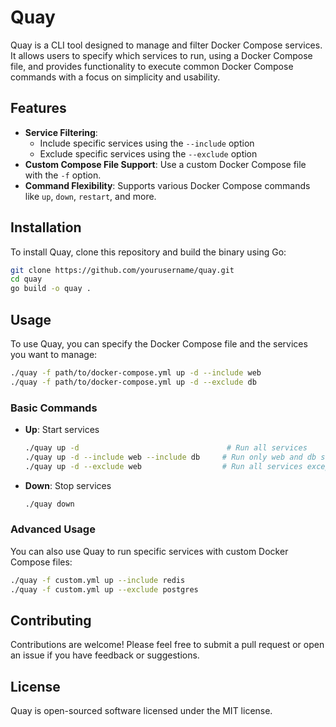 # Quay

Quay is a CLI tool designed to manage and filter Docker Compose services. It allows users to specify which services to run, using a Docker Compose file, and provides functionality to execute common Docker Compose commands with a focus on simplicity and usability.

## Features

- **Service Filtering**: 
  - Include specific services using the `--include` option
  - Exclude specific services using the `--exclude` option
- **Custom Compose File Support**: Use a custom Docker Compose file with the `-f` option.
- **Command Flexibility**: Supports various Docker Compose commands like `up`, `down`, `restart`, and more.

## Installation

To install Quay, clone this repository and build the binary using Go:

```bash
git clone https://github.com/yourusername/quay.git
cd quay
go build -o quay .
```

## Usage

To use Quay, you can specify the Docker Compose file and the services you want to manage:

```bash
./quay -f path/to/docker-compose.yml up -d --include web
./quay -f path/to/docker-compose.yml up -d --exclude db
```

### Basic Commands

- **Up**: Start services
  ```bash
  ./quay up -d                                 # Run all services
  ./quay up -d --include web --include db     # Run only web and db services
  ./quay up -d --exclude web                  # Run all services except web
  ```
- **Down**: Stop services
  ```bash
  ./quay down
  ```

### Advanced Usage

You can also use Quay to run specific services with custom Docker Compose files:

```bash
./quay -f custom.yml up --include redis
./quay -f custom.yml up --exclude postgres
```

## Contributing

Contributions are welcome! Please feel free to submit a pull request or open an issue if you have feedback or suggestions.

## License

Quay is open-sourced software licensed under the MIT license.

